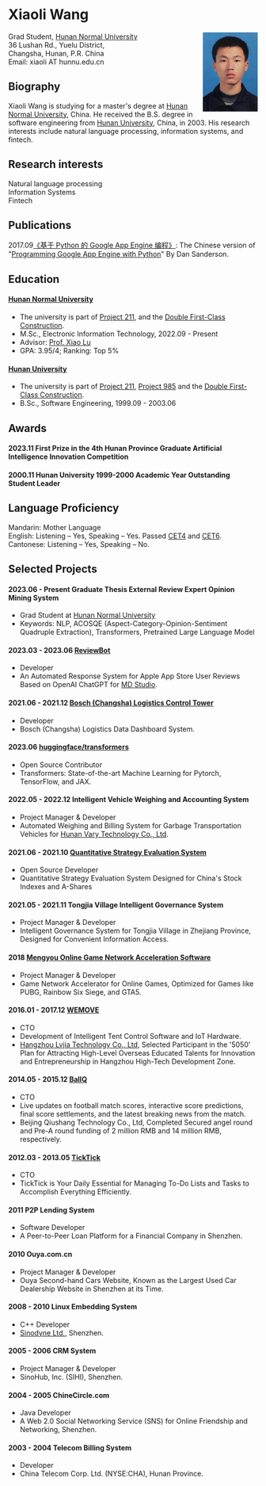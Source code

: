 # Xiaoli Wang

<img align="right" height="160" src="photos/xiaoli.jpg">

Grad Student, [Hunan Normal University](https://en.wikipedia.org/wiki/Hunan_Normal_University)\
36 Lushan Rd., Yuelu District,\
Changsha, Hunan, P.R. China\
Email: xiaoli AT hunnu.edu.cn

## Biography
Xiaoli Wang is studying for a master's degree at [Hunan Normal University](https://en.wikipedia.org/wiki/Hunan_Normal_University), China. He received the B.S. degree in software engineering from [Hunan University](https://en.wikipedia.org/wiki/Hunan_University), China, in 2003. His research interests include natural language processing, information systems, and fintech.

## Research interests
Natural language processing\
Information Systems\
Fintech

## Publications
2017.09[《基于 Python 的 Google App Engine 编程》](https://book.douban.com/subject/30282716/): The Chinese version of "[Programming Google App Engine with Python](https://www.amazon.com/Programming-Google-Engine-Python-Infrastructure-ebook/dp/B010GNIV88)" By Dan Sanderson.

## Education
#### [Hunan Normal University](https://en.wikipedia.org/wiki/Hunan_Normal_University) 
- The university is part of [Project 211](https://en.wikipedia.org/wiki/Project_211), and the [Double First-Class Construction](https://en.wikipedia.org/wiki/Double_First-Class_Construction).
- M.Sc., Electronic Information Technology, 2022.09 - Present
- Advisor: [Prof. Xiao Lu](https://scholar.google.com/citations?hl=en&user=kT871PIAAAAJ)
- GPA: 3.95/4; Ranking: Top 5%

#### [Hunan University](https://en.wikipedia.org/wiki/Hunan_University)
- The university is part of [Project 211](https://en.wikipedia.org/wiki/Project_211), [Project 985](https://en.wikipedia.org/wiki/Project_985) and the [Double First-Class Construction](https://en.wikipedia.org/wiki/Double_First-Class_Construction).
- B.Sc., Software Engineering, 1999.09 - 2003.06

## Awards
#### 2023.11 First Prize in the 4th Hunan Province Graduate Artificial Intelligence Innovation Competition 
#### 2000.11 Hunan University 1999-2000 Academic Year Outstanding Student Leader

## Language Proficiency
Mandarin: Mother Language\
English: Listening – Yes, Speaking – Yes. Passed [CET4](https://en.wikipedia.org/wiki/College_English_Test) and [CET6](https://en.wikipedia.org/wiki/College_English_Test). \
Cantonese: Listening – Yes, Speaking – No.

## Selected Projects
#### 2023.06 - Present Graduate Thesis External Review Expert Opinion Mining System
- Grad Student at [Hunan Normal University](https://en.wikipedia.org/wiki/Hunan_Normal_University)
- Keywords: NLP, ACOSQE (Aspect-Category-Opinion-Sentiment Quadruple Extraction), Transformers, Pretrained Large Language Model

#### 2023.03 - 2023.06 [ReviewBot](https://md.studio)
- Developer
- An Automated Response System for Apple App Store User Reviews Based on OpenAI ChatGPT for [MD Studio](https://md.studio).

#### 2021.06 - 2021.12 [Bosch (Changsha) Logistics Control Tower](https://www.bosch.com.cn/en/our-company/bosch-in-china/bosch-automotive-products-changsha/)
- Developer
- Bosch (Changsha) Logistics Data Dashboard System.

#### 2023.06 [huggingface/transformers](https://github.com/huggingface/transformers/pull/24340)
- Open Source Contributor
- Transformers: State-of-the-art Machine Learning for Pytorch, TensorFlow, and JAX.

#### 2022.05 - 2022.12 Intelligent Vehicle Weighing and Accounting System
- Project Manager & Developer
- Automated Weighing and Billing System for Garbage Transportation Vehicles for [Hunan Vary Technology Co., Ltd](http://en.vary.net.cn/).

#### 2021.06 - 2021.10 [Quantitative Strategy Evaluation System](https://github.com/xiaoli/Light)
- Open Source Developer
- Quantitative Strategy Evaluation System Designed for China's Stock Indexes and A-Shares

#### 2021.05 - 2021.11 Tongjia Village Intelligent Governance System
- Project Manager & Developer
- Intelligent Governance System for Tongjia Village in Zhejiang Province, Designed for Convenient Information Access.

#### 2018 [Mengyou Online Game Network Acceleration Software](https://www.mengyou360.com/)
- Project Manager & Developer
- Game Network Accelerator for Online Games, Optimized for Games like PUBG, Rainbow Six Siege, and GTA5.

#### 2016.01 - 2017.12 [WEMOVE](https://www.wemovetech.com/en)
- CTO
- Development of Intelligent Tent Control Software and IoT Hardware.
- [Hangzhou Lvjia Technology Co., Ltd](https://www.wemovetech.com/en), Selected Participant in the '5050' Plan for Attracting High-Level Overseas Educated Talents for Innovation and Entrepreneurship in Hangzhou High-Tech Development Zone.

#### 2014.05 - 2015.12 [BallQ](https://www.tianyancha.com/brand/b7ba0134081)
- CTO
- Live updates on football match scores, interactive score predictions, final score settlements, and the latest breaking news from the match.
- Beijing Qiushang Technology Co., Ltd, Completed Secured angel round and Pre-A round funding of 2 million RMB and 14 million RMB, respectively.

#### 2012.03 - 2013.05 [TickTick](https://www.ticktick.com/?language=en_us)
- CTO
- TickTick is Your Daily Essential for Managing To-Do Lists and Tasks to Accomplish Everything Efficiently.

#### 2011 P2P Lending System
- Software Developer
- A Peer-to-Peer Loan Platform for a Financial Company in Shenzhen.

#### 2010 Ouya.com.cn
- Project Manager & Developer
- Ouya Second-hand Cars Website, Known as the Largest Used Car Dealership Website in Shenzhen at its Time.

#### 2008 - 2010 Linux Embedding System
- C++ Developer
- [Sinodyne Ltd.](https://sinodyne.net/), Shenzhen.

#### 2005 - 2006 CRM System
- Project Manager & Developer
- SinoHub, Inc. (SIHI), Shenzhen.

#### 2004 - 2005 ChineCircle.com
- Java Developer
- A Web 2.0 Social Networking Service (SNS) for Online Friendship and Networking, Shenzhen.

#### 2003 - 2004 Telecom Billing System
- Developer
- China Telecom Corp. Ltd. (NYSE:CHA), Hunan Province.